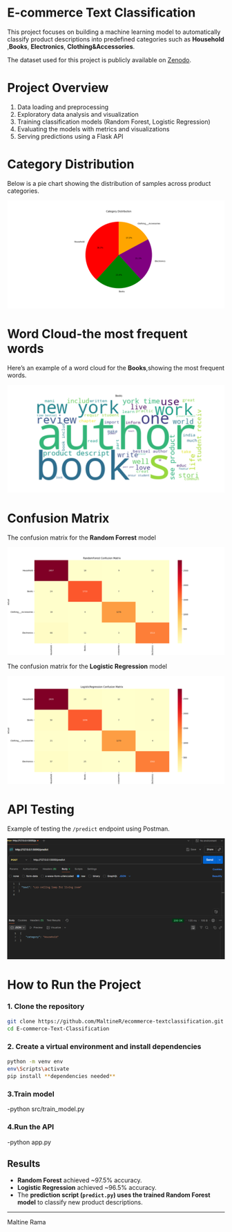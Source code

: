 # E-commerce Text Classification

This project focuses on building a machine learning model to automatically classify product descriptions into predefined categories such as    **Household** ,**Books**, **Electronics**, **Clothing&Accessories**.

The dataset used for this project is publicly available on [Zenodo](https://zenodo.org/records/3355823).

# Project Overview
1. Data loading and preprocessing 
2. Exploratory data analysis and visualization
3. Training classification models (Random Forest, Logistic Regression)
4. Evaluating the models with metrics and visualizations
5. Serving predictions using a Flask API

# Category Distribution
Below is a pie chart showing the distribution of samples across product categories.

![Category Distribution](images/CagetoryDistribution.png)

# Word Cloud-the most frequent words
Here’s an example of a word cloud for the **Books**,showing the most frequent words.

![Word Cloud - Books](images/WordCloud.png)

# Confusion Matrix
The confusion matrix for the **Random Forrest** model 

![Confusion Matrix](images/RandomF.png) 

The confusion matrix for the **Logistic Regression** model 

![Confusion Matrix](images/LogisticRegression.png) 


# API Testing
Example of testing the `/predict` endpoint using Postman.

![API Test](images/PostmanAPI.png)

# How to Run the Project

### 1. Clone the repository
```bash
git clone https://github.com/MaltineR/ecommerce-textclassification.git
cd E-commerce-Text-Classification 
```

### 2. Create a virtual environment and install dependencies

```bash
python -m venv env
env\Scripts\activate
pip install **dependencies needed**
```

### 3.Train model 

-python src/train_model.py
 
### 4.Run the API

-python app.py

## Results
- **Random Forest** achieved ~97.5% accuracy.  
- **Logistic Regression** achieved ~96.5% accuracy.  
- The **prediction script (`predict.py`) uses the trained Random Forest model** to classify new product descriptions.

---

Maltine Rama
